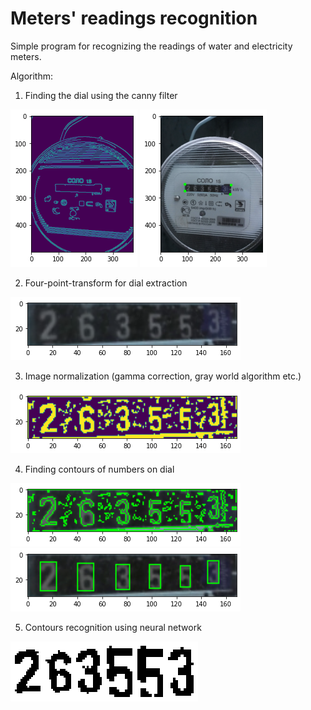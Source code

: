 # Meters' readings recognition

Simple program for recognizing the readings of water and electricity meters.

Algorithm:
1. Finding the dial using the canny filter

![alt text](https://github.com/niobeus/meters_reading/blob/main/imgs/1.png?raw=true)
![alt text](https://github.com/niobeus/meters_reading/blob/main/imgs/2.png?raw=true)

2. Four-point-transform for dial extraction

![alt text](https://github.com/niobeus/meters_reading/blob/main/imgs/3.png?raw=true)

3. Image normalization (gamma correction, gray world algorithm etc.)

![alt text](https://github.com/niobeus/meters_reading/blob/main/imgs/5.png?raw=true)

4. Finding contours of numbers on dial

![alt text](https://github.com/niobeus/meters_reading/blob/main/imgs/4.png?raw=true)
![alt text](https://github.com/niobeus/meters_reading/blob/main/imgs/6.png?raw=true)

5. Contours recognition using neural network

![alt text](https://github.com/niobeus/meters_reading/blob/main/imgs/7.png?raw=true)

